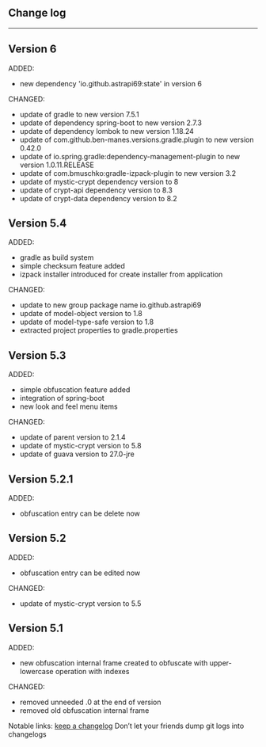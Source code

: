## Change log
----------------------

Version 6
-------------

ADDED:

- new dependency 'io.github.astrapi69:state' in version 6

CHANGED:

- update of gradle to new version 7.5.1
- update of dependency spring-boot to new version 2.7.3
- update of dependency lombok to new version 1.18.24
- update of com.github.ben-manes.versions.gradle.plugin to new version 0.42.0
- update of io.spring.gradle:dependency-management-plugin to new version 1.0.11.RELEASE
- update of com.bmuschko:gradle-izpack-plugin to new version 3.2
- update of mystic-crypt dependency version to 8
- update of crypt-api dependency version to 8.3
- update of crypt-data dependency version to 8.2

Version 5.4
-------------

ADDED:

- gradle as build system
- simple checksum feature added
- izpack installer introduced for create installer from application

CHANGED:

- update to new group package name io.github.astrapi69
- update of model-object version to 1.8
- update of model-type-safe version to 1.8
- extracted project properties to gradle.properties

Version 5.3
-------------

ADDED:

- simple obfuscation feature added
- integration of spring-boot
- new look and feel menu items


CHANGED:

- update of parent version to 2.1.4
- update of mystic-crypt version to 5.8
- update of guava version to 27.0-jre

Version 5.2.1
-------------

ADDED:

- obfuscation entry can be delete now

Version 5.2
-------------

ADDED:

- obfuscation entry can be edited now

CHANGED:

- update of mystic-crypt version to 5.5

Version 5.1
-------------

ADDED:

- new obfuscation internal frame created to obfuscate with upper- lowercase operation with indexes

CHANGED:

- removed unneeded .0 at the end of version
- removed old obfuscation internal frame


Notable links:
[keep a changelog](http://keepachangelog.com/en/1.0.0/) Don’t let your friends dump git logs into changelogs
